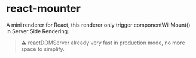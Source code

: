 # react-mounter
A mini renderer for React, this renderer only trigger componentWillMount() in Server Side Rendering.

> ⚠️ reactDOMServer already very fast in production mode, no more space to simplify.

